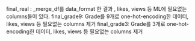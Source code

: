 final_real : _merge_df를 data_format 한 결과 , likes, views 등 ML에 필요없는 columns들이 있다. 
final_grade9: Grade를 9개로 one-hot-encoding한 데이터, likes, views 등 필요없는 columns 제거
final_grade3: Grade를 3개로 one-hot-encoding한 데이터, likes, views 등 필요없는 columns 제거
